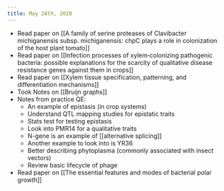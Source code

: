 ```yaml
---
title: May 28th, 2020
---
```


- Read paper on [[A family of serine proteases of Clavibacter michiganensis subsp. michiganensis: chpC plays a role in colonization of the host plant tomato]]
- Read paper on [[Infection processes of xylem‑colonizing pathogenic bacteria: possible explanations for the scarcity of qualitative disease resistance genes against them in crops]]
- Read paper on [[Xylem tissue specification, patterning, and differentiation mechanisms]]
- Took Notes on [[Bruijn graphs]]
- Notes from practice QE:
	- An example of epistasis (in crop systems)
	- Understand QTL mapping studies for epistatic traits
	- Stats test for testing epistasis
	- Look into PMR14 for a qualitative traits
	- N-gene is an example of [[alternative splicing]]
	- Another example to look into is YR36
	- Better describing phytoplasma (commonly associated with insect vectors)
	- Review basic lifecycle of phage
- Read paper on [[The essential features and modes of bacterial polar growth]]